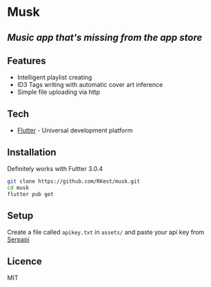 # Musk
## _Music app that's missing from the app store_

## Features
- Intelligent playlist creating
- ID3 Tags writing with automatic cover art inference
- Simple file uploading via http

## Tech
- [Flutter] - Universal development platform

## Installation
Definitely works with Fultter 3.0.4

```sh
git clone https://github.com/RKest/musk.git
cd musk
flutter pub get
```

## Setup
Create a file called `apikey.txt` in `assets/` and paste your api key from [Serpapi]

## Licence 
MIT


[Flutter]: https://flutter.dev/
[Serpapi]: https://serpapi.com/